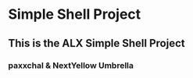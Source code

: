 # Simple Shell Project

## This is the ALX Simple Shell Project

### paxxchal & NextYellow Umbrella

